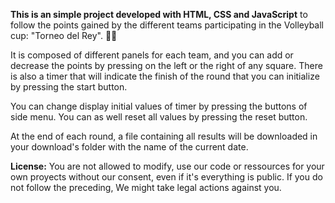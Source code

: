 <strong>This is an simple project developed with HTML, CSS and JavaScript</strong> to follow the points gained by the different teams participating in the Volleyball cup: "Torneo del Rey". 🏐🔥

It is composed of different panels for each team, and you can add or decrease the points by pressing on the left or the right of any square. There is also a timer that will indicate the finish of the round that you can initialize by pressing the start button.

You can change display initial values of timer by pressing the buttons of side menu. You can as well reset all values by pressing the reset button. 

At the end of each round, a file containing all results will be downloaded in your download's folder with the name of the current date.

<strong>License:</strong> You are not allowed to modify, use our code or ressources for your own proyects without our consent, even if it's everything is public. If you do not follow the preceding, We might take legal actions against you. 